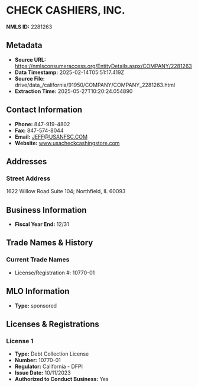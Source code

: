 # CHECK CASHIERS, INC.

**NMLS ID:** 2281263

## Metadata
- **Source URL:** https://nmlsconsumeraccess.org/EntityDetails.aspx/COMPANY/2281263
- **Data Timestamp:** 2025-02-14T05:51:17.419Z
- **Source File:** drive/data_/california/91950/COMPANY/COMPANY_2281263.html
- **Extraction Time:** 2025-05-27T10:20:24.054890

## Contact Information
- **Phone:** 847-919-4802
- **Fax:** 847-574-8044
- **Email:** JEFF@USANFSC.COM
- **Website:** www.usacheckcashingstore.com

## Addresses
### Street Address
1622 Willow Road Suite 104; Northfield, IL 60093

## Business Information
- **Fiscal Year End:** 12/31

## Trade Names & History
### Current Trade Names
- License/Registration #: 10770-01

## MLO Information
- **Type:** sponsored

## Licenses & Registrations

### License 1
- **Type:** Debt Collection License
- **Number:** 10770-01
- **Regulator:** California - DFPI
- **Issue Date:** 10/11/2023
- **Authorized to Conduct Business:** Yes
